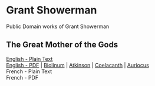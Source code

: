 # Grant Showerman

Public Domain works of Grant Showerman

## The Great Mother of the Gods

[English - Plain Text](great-mother-gods/full-text-english.md)  
[English - PDF](https://cdn.solaranamnesis.com/GrantShowerman/showerman_mother_gods_1901_english.pdf) | [Biolinum](https://cdn.solaranamnesis.com/GrantShowerman/showerman_mother_gods_1901_english_biolinum.pdf) | [Atkinson](https://cdn.solaranamnesis.com/GrantShowerman/showerman_mother_gods_1901_english_atkinson.pdf) | [Coelacanth](https://cdn.solaranamnesis.com/GrantShowerman/showerman_mother_gods_1901_english_coelacanth.pdf) | [Auriocus](https://cdn.solaranamnesis.com/GrantShowerman/showerman_mother_gods_1901_english_aurical.pdf)    
French - Plain Text  
French - PDF  
